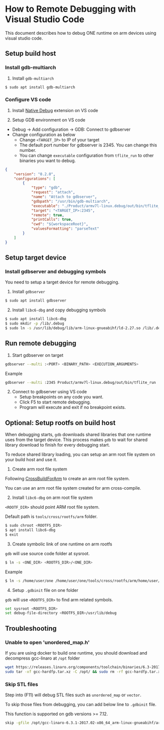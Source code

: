 # How to Remote Debugging with Visual Studio Code

This document describes how to debug ONE runtime on arm devices using visual studio code.

## Setup build host

### Install gdb-multiarch

1. Install `gdb-multiarch`

```bash
$ sudo apt install gdb-multiarch
```

### Configure VS code

1. Install [Native Debug](https://marketplace.visualstudio.com/items?itemName=webfreak.debug) extension on VS code

2. Setup GDB environment on VS code

- Debug -> Add configuration -> GDB: Connect to gdbserver
- Change configuration as below
  - Change `<TARGET_IP>` to IP of your target
  - The default port number for gdbserver is 2345. You can change this number.
  - You can change `executable` configuration from `tflite_run` to other binaries you want to debug.

```json
{
    "version": "0.2.0",
    "configurations": [
        {
            "type": "gdb",
            "request": "attach",
            "name": "Attach to gdbserver",
            "gdbpath": "/usr/bin/gdb-multiarch",
            "executable": "./Product/armv7l-linux.debug/out/bin/tflite_run",
            "target": "<TARGET_IP>:2345",
            "remote": true,
            "printCalls": true,
            "cwd": "${workspaceRoot}",
            "valuesFormatting": "parseText"
        }
    ]
}
```

## Setup target device

### Install gdbserver and debugging symbols

You need to setup a target device for remote debugging.

1. Install `gdbserver`
```bash
$ sudo apt install gdbserver
```

2. Install `libc6-dbg` and copy debugging symbols
```bash
$ sudo apt install libc6-dbg
$ sudo mkdir -p /lib/.debug
$ sudo ln -s /usr/lib/debug/lib/arm-linux-gnueabihf/ld-2.27.so /lib/.debug
```

## Run remote debugging

1. Start gdbserver on target

```bash
gdbserver --multi :<PORT> <BINARY_PATH> <EXECUTION_ARGUMENTS>
```

Example
```bash
gdbserver --multi :2345 Product/armv7l-linux.debug/out/bin/tflite_run ../models/slice_test.tflite
```

2. Connect to gdbserver using VS code
   - Setup breakpoints on any code you want.
   - Click F5 to start remote debugging.
   - Program will execute and exit if no breakpoint exists.

## Optional: Setup rootfs on build host

When debugging starts, `gdb` downloads shared libraries that one runtime uses from the target device.
This process makes `gdb` to wait for shared library download to finish for every debugging start.

To reduce shared library loading, you can setup an arm root file system on your build host and use it.

1. Create arm root file system

Following [CrossBuildForArm](how-to-cross-build-runtime-for-arm.md) to create an arm root file system.

You can use an arm root file system created for arm cross-compile.

2. Install `libc6-dbg` on arm root file system

`<ROOTF_DIR>` should point ARM root file system.

Default path is `tools/cross/rootfs/arm` folder.

```bash
$ sudo chroot <ROOTFS_DIR>
$ apt install libc6-dbg
$ exit
```

3. Create symbolic link of one runtime on arm rootfs

`gdb` will use source code folder at sysroot.

```bash
$ ln -s <ONE_DIR> <ROOTFS_DIR>/<ONE_DIR>
```
Example
```bash
$ ln -s /home/user/one /home/user/one/tools/cross/rootfs/arm/home/user/one/
```

4. Setup `.gdbinit` file on one folder

`gdb` will use `<ROOTFS_DIR>` to find arm related symbols.

```bash
set sysroot <ROOTFS_DIR>
set debug-file-directory <ROOTFS_DIR>/usr/lib/debug
```

## Troubleshooting

### Unable to open 'unordered_map.h'

If you are using docker to build one runtime, you should download and decompress gcc-linaro at `/opt` folder

```bash
wget https://releases.linaro.org/components/toolchain/binaries/6.3-2017.02/arm-linux-gnueabihf/gcc-linaro-6.3.1-2017.02-x86_64_arm-linux-gnueabihf.tar.xz -O gcc-hardfp.tar.xz
sudo tar -xf gcc-hardfp.tar.xz -C /opt/ && sudo rm -rf gcc-hardfp.tar.xz
```

### Skip STL files

Step into (F11) will debug STL files such as `unordered_map` or `vector`.

To skip those files from debugging, you can add below line to `.gdbinit` file.

This function is supported on gdb versions >= 7.12.

```bash
skip -gfile /opt/gcc-linaro-6.3.1-2017.02-x86_64_arm-linux-gnueabihf/arm-linux-gnueabihf/include/c++/6.3.1/bits/*
```
